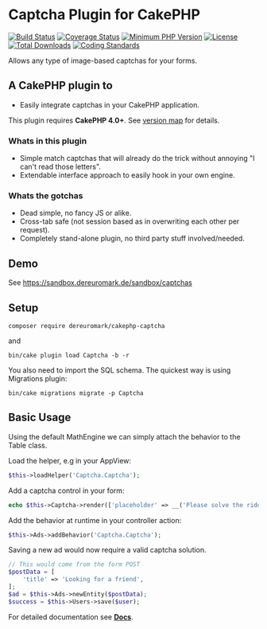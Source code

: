 # Captcha Plugin for CakePHP
[![Build Status](https://api.travis-ci.com/dereuromark/cakephp-captcha.svg)](https://api.travis-ci.com/dereuromark/cakephp-captcha)
[![Coverage Status](https://codecov.io/gh/dereuromark/cakephp-captcha/branch/master/graph/badge.svg)](https://codecov.io/gh/dereuromark/cakephp-captcha)
[![Minimum PHP Version](https://img.shields.io/badge/php-%3E%3D%207.2-8892BF.svg)](https://php.net/)
[![License](https://poser.pugx.org/dereuromark/cakephp-captcha/license)](https://packagist.org/packages/dereuromark/cakephp-captcha)
[![Total Downloads](https://poser.pugx.org/dereuromark/cakephp-captcha/d/total.svg)](https://packagist.org/packages/dereuromark/cakephp-captcha)
[![Coding Standards](https://img.shields.io/badge/cs-PSR--2--R-yellow.svg)](https://github.com/php-fig-rectified/fig-rectified-standards)

Allows any type of image-based captchas for your forms.

## A CakePHP plugin to
- Easily integrate captchas in your CakePHP application.

This plugin requires **CakePHP 4.0+**. See [version map](https://github.com/dereuromark/cakephp-captcha/wiki#cakephp-version-map) for details.

### Whats in this plugin
- Simple match captchas that will already do the trick without annoying "I can't read those letters".
- Extendable interface approach to easily hook in your own engine.

### Whats the gotchas
- Dead simple, no fancy JS or alike.
- Cross-tab safe (not session based as in overwriting each other per request).
- Completely stand-alone plugin, no third party stuff involved/needed.

## Demo
See https://sandbox.dereuromark.de/sandbox/captchas

## Setup
```
composer require dereuromark/cakephp-captcha
```
and
```
bin/cake plugin load Captcha -b -r
```

You also need to import the SQL schema.
The quickest way is using Migrations plugin:
```
bin/cake migrations migrate -p Captcha
```

## Basic Usage
Using the default MathEngine we can simply attach the behavior to the Table class.

Load the helper, e.g in your AppView:
```php
$this->loadHelper('Captcha.Captcha');
```

Add a captcha control in your form:
```php
echo $this->Captcha->render(['placeholder' => __('Please solve the riddle')]);
```

Add the behavior at runtime in your controller action:
```php
$this->Ads->addBehavior('Captcha.Captcha');
```

Saving a new ad would now require a valid captcha solution.
```php
// This would come from the form POST
$postData = [
    'title' => 'Looking for a friend',
];
$ad = $this->Ads->newEntity($postData);
$success = $this->Users->save($user);
```

For detailed documentation see **[Docs](docs)**.

